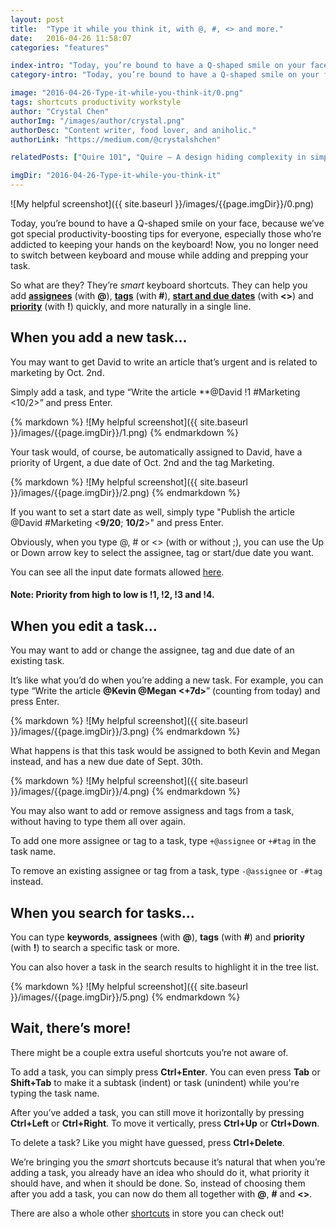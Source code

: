 ```yaml
---
layout: post
title:  "Type it while you think it, with @, #, <> and more."
date:   2016-04-26 11:58:07
categories: "features"

index-intro: "Today, you’re bound to have a Q-shaped smile on your face, because we’ve got special productivity-boosting tips for everyone, especially those who’re addicted to keeping your hands on the keyboard! Now, you no longer need to switch between keyboard and mouse while adding and prepping your task."
category-intro: "Today, you’re bound to have a Q-shaped smile on your face, because we’ve got special productivity-boosting tips for everyone..."

image: "2016-04-26-Type-it-while-you-think-it/0.png"
tags: shortcuts productivity workstyle
author: "Crystal Chen"
authorImg: "/images/author/crystal.png"
authorDesc: "Content writer, food lover, and aniholic."
authorLink: "https://medium.com/@crystalshchen"

relatedPosts: ["Quire 101", "Quire — A design hiding complexity in simplicity"]

imgDir: "2016-04-26-Type-it-while-you-think-it"
---
```



![My helpful screenshot]({{ site.baseurl }}/images/{{page.imgDir}}/0.png)

Today, you’re bound to have a Q-shaped smile on your face, because we’ve got special productivity-boosting tips for everyone, especially those who’re addicted to keeping your hands on the keyboard! Now, you no longer need to switch between keyboard and mouse while adding and prepping your task.

So what are they? They’re *smart* keyboard shortcuts. They can help you add **[assignees](https://quire.io/guide/inline-assign/#inline-assign-a-task)** (with **@**), **[tags](https://quire.io/guide/inline-assign/#inline-add-a-tag)** (with **#**), **[start and due dates](https://quire.io/guide/inline-assign/#inline-set-a-start-and-due-date)** (with **<>**) and **[priority]()** (with **!**) quickly, and more naturally in a single line.

## When you add a new task...

You may want to get David to write an article that’s urgent and is related to marketing by Oct. 2nd.

Simply add a task, and type “Write the article **@David !1 #Marketing <10/2>” and press Enter.

<div style="max-width: 550px; max-height: 134px; margin: 0 auto;">
{% markdown %}
![My helpful screenshot]({{ site.baseurl }}/images/{{page.imgDir}}/1.png)
{% endmarkdown %}
</div>

Your task would, of course, be automatically assigned to David, have a priority of Urgent, a due date of Oct. 2nd and the tag Marketing.

<div style="max-width: 550px; max-height: 135px; margin: 0 auto;">
{% markdown %}
![My helpful screenshot]({{ site.baseurl }}/images/{{page.imgDir}}/2.png)
{% endmarkdown %}
</div>

If you want to set a start date as well, simply type "Publish the article @David #Marketing <**9/20**; **10/2**>" and press Enter.

Obviously, when you type @, # or <> (with or without ;), you can use the Up or Down arrow key to select the assignee, tag or start/due date you want.

You can see all the input date formats allowed [here](https://quire.io/guide/inline-assign/#inline-set-a-start-and-due-date).

#### Note: Priority from high to low is !1, !2, !3 and !4.

## When you edit a task…

You may want to add or change the assignee, tag and due date of an existing task.

It’s like what you’d do when you’re adding a new task. For example, you can type “Write the article **@Kevin @Megan <+7d>**” (counting from today) and press Enter.

<div style="max-width: 550px; max-height: 137px; margin: 0 auto;">
{% markdown %}
![My helpful screenshot]({{ site.baseurl }}/images/{{page.imgDir}}/3.png)
{% endmarkdown %}
</div>

What happens is that this task would be assigned to both Kevin and Megan instead, and has a new due date of Sept. 30th.

<div style="max-width: 550px; max-height: 135px; margin: 0 auto;">
{% markdown %}
![My helpful screenshot]({{ site.baseurl }}/images/{{page.imgDir}}/4.png)
{% endmarkdown %}
</div>

You may also want to add or remove assigness and tags from a task, without having to type them all over again.

To add one more assignee or tag to a task, type `+@assignee` or `+#tag` in the task name.

To remove an existing assignee or tag from a task, type `-@assignee` or `-#tag` instead.

## When you search for tasks...

You can type **keywords**, **assignees** (with **@**), **tags** (with **#**) and **priority** (with **!**) to search a specific task or more.

You can also hover a task in the search results to highlight it in the tree list.

<div style="max-width: 550px; max-height: 200x; margin: 0 auto;">
{% markdown %}
![My helpful screenshot]({{ site.baseurl }}/images/{{page.imgDir}}/5.png)
{% endmarkdown %}
</div>

## Wait, there’s more!

There might be a couple extra useful shortcuts you’re not aware of.

To add a task, you can simply press **Ctrl+Enter**. You can even press **Tab** or **Shift+Tab** to make it a subtask (indent) or task (unindent) while you're typing the task name.

After you’ve added a task, you can still move it horizontally by pressing **Ctrl+Left** or **Ctrl+Right**. To move it vertically, press **Ctrl+Up** or **Ctrl+Down**.

To delete a task? Like you might have guessed, press **Ctrl+Delete**.

We’re bringing you the *smart* shortcuts because it’s natural that when you’re adding a task, you already have an idea who should do it, what priority it should have, and when it should be done. So, instead of choosing them after you add a task, you can now do them all together with **@**, **#** and **<>**.

There are also a whole other [shortcuts](https://quire.io/guide/keyboard-cheatsheet/) in store you can check out!

[jekyll]:      http://jekyllrb.com
[jekyll-gh]:   https://github.com/jekyll/jekyll
[jekyll-help]: https://github.com/jekyll/jekyll-help
